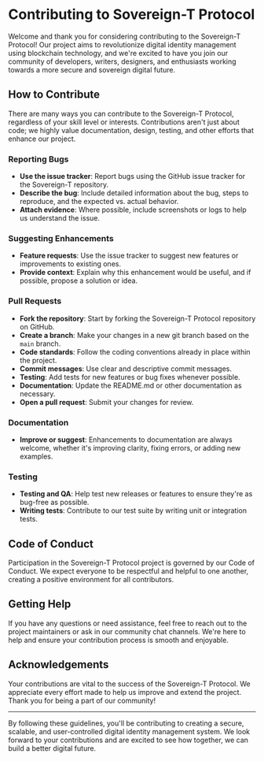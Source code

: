 # Contributing to Sovereign-T Protocol

Welcome and thank you for considering contributing to the Sovereign-T Protocol! Our project aims to revolutionize digital identity management using blockchain technology, and we're excited to have you join our community of developers, writers, designers, and enthusiasts working towards a more secure and sovereign digital future.

## How to Contribute

There are many ways you can contribute to the Sovereign-T Protocol, regardless of your skill level or interests. Contributions aren't just about code; we highly value documentation, design, testing, and other efforts that enhance our project.

### Reporting Bugs

- **Use the issue tracker**: Report bugs using the GitHub issue tracker for the Sovereign-T repository.
- **Describe the bug**: Include detailed information about the bug, steps to reproduce, and the expected vs. actual behavior.
- **Attach evidence**: Where possible, include screenshots or logs to help us understand the issue.

### Suggesting Enhancements

- **Feature requests**: Use the issue tracker to suggest new features or improvements to existing ones.
- **Provide context**: Explain why this enhancement would be useful, and if possible, propose a solution or idea.

### Pull Requests

- **Fork the repository**: Start by forking the Sovereign-T Protocol repository on GitHub.
- **Create a branch**: Make your changes in a new git branch based on the `main` branch.
- **Code standards**: Follow the coding conventions already in place within the project.
- **Commit messages**: Use clear and descriptive commit messages.
- **Testing**: Add tests for new features or bug fixes whenever possible.
- **Documentation**: Update the README.md or other documentation as necessary.
- **Open a pull request**: Submit your changes for review.

### Documentation

- **Improve or suggest**: Enhancements to documentation are always welcome, whether it's improving clarity, fixing errors, or adding new examples.

### Testing

- **Testing and QA**: Help test new releases or features to ensure they're as bug-free as possible.
- **Writing tests**: Contribute to our test suite by writing unit or integration tests.

## Code of Conduct

Participation in the Sovereign-T Protocol project is governed by our Code of Conduct. We expect everyone to be respectful and helpful to one another, creating a positive environment for all contributors.

## Getting Help

If you have any questions or need assistance, feel free to reach out to the project maintainers or ask in our community chat channels. We're here to help and ensure your contribution process is smooth and enjoyable.

## Acknowledgements

Your contributions are vital to the success of the Sovereign-T Protocol. We appreciate every effort made to help us improve and extend the project. Thank you for being a part of our community!

---

By following these guidelines, you'll be contributing to creating a secure, scalable, and user-controlled digital identity management system. We look forward to your contributions and are excited to see how together, we can build a better digital future.
